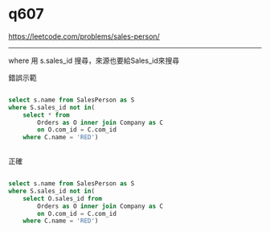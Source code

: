 # q607

https://leetcode.com/problems/sales-person/

---

where 用 s.sales_id 搜尋，來源也要給Sales_id來搜尋

錯誤示範
```SQL Server

select s.name from SalesPerson as S
where S.sales_id not in(
    select * from 
        Orders as O inner join Company as C
        on O.com_id = C.com_id
    where C.name = 'RED')
    
```
正確
```SQL Server

select s.name from SalesPerson as S
where S.sales_id not in(
    select O.sales_id from 
        Orders as O inner join Company as C
        on O.com_id = C.com_id
    where C.name = 'RED')
    
```
